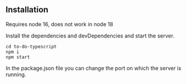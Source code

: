 <h2 class="code-line" data-line-start=0 data-line-end=1 ><a id="Installation_0"></a>Installation</h2>
<p class="has-line-data" data-line-start="2" data-line-end="3">Requires node 16, does not work in node 18</p>
<p class="has-line-data" data-line-start="4" data-line-end="5">Install the dependencies and devDependencies and start the server.</p>
<pre><code class="has-line-data" data-line-start="7" data-line-end="11" class="language-sh"><span class="hljs-built_in">cd</span> to-do-typescript
npm i
npm start
</code></pre>

<p class="has-line-data" data-line-start="17" data-line-end="18">In the package.json file you can change the port on which the server is running.</p>
